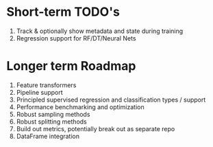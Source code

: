 Short-term TODO's
=================

1. Track & optionally show metadata and state during training 
2. Regression support for RF/DT/Neural Nets

Longer term Roadmap
===================

1. Feature transformers
2. Pipeline support
3. Principled supervised regression and classification types / support
4. Performance benchmarking and optimization
5. Robust sampling methods
6. Robust splitting methods
7. Build out metrics, potentially break out as separate repo
8. DataFrame integration